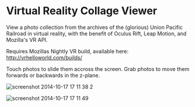# Virtual Reality Collage Viewer

View a photo collection from the archives of the (glorious) Union Pacific Railroad in virtual reality, with the benefit of  Oculus Rift, Leap Motion, and Mozilla's VR API.

Requires Mozillas Nightly VR build, available here: http://vrhelloworld.com/builds/

Touch photos to slide them accross the screen.  Grab photos to move them forwards or backwards in the z-plane.


![screenshot 2014-10-17 17 11 38 2](https://cloud.githubusercontent.com/assets/407497/4687784/53a4b8c4-565d-11e4-94f9-214137e9bff3.png)

![screenshot 2014-10-17 17 11 49](https://cloud.githubusercontent.com/assets/407497/4687787/64c7d21c-565d-11e4-98e4-ca36bfc6aaee.png)
